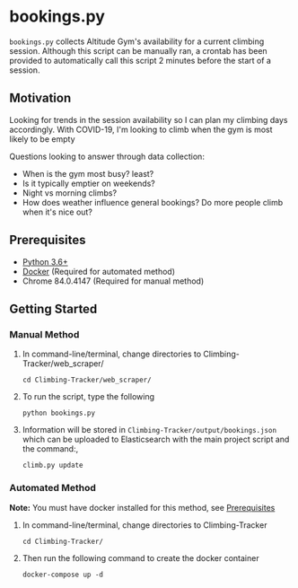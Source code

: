 # bookings.py
`bookings.py` collects Altitude Gym's availability for a current climbing session. Although this script can be manually ran, a crontab has been provided to automatically call this script 2 minutes before the start of a session.

## Motivation
Looking for trends in the session availability so I can plan my climbing days accordingly. With COVID-19, I'm looking to climb when the gym is most likely to be empty

Questions looking to answer through data collection:
- When is the gym most busy? least?
- Is it typically emptier on weekends?
- Night vs morning climbs?
- How does weather influence general bookings? Do more people climb when it's nice out?

## Prerequisites
- [Python 3.6+](https://www.python.org/downloads/)
- [Docker](https://www.docker.com/products/docker-desktop) (Required for automated method)
- Chrome 84.0.4147 (Required for manual method)

## Getting Started
### Manual Method
1. In command-line/terminal, change directories to Climbing-Tracker/web_scraper/
    ```
    cd Climbing-Tracker/web_scraper/
    ```
2. To run the script, type the following
    ```
    python bookings.py
    ```
3. Information will be stored in `Climbing-Tracker/output/bookings.json` which can be uploaded to Elasticsearch with the main project script and the command:,
    ```
    climb.py update
    ```

### Automated Method
**Note:** You must have docker installed for this method, see [Prerequisites](##Prerequisites)

1. In command-line/terminal, change directories to Climbing-Tracker
    ```
    cd Climbing-Tracker/
    ```
2. Then run the following command to create the docker container
    ```
    docker-compose up -d
    ```